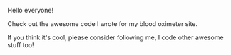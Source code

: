 Hello everyone!

Check out the awesome code I wrote for my blood oximeter site.

If you think it's cool, please consider following me, I code other awesome stuff too!
